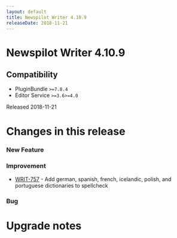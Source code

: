 ```yaml
---
layout: default
title: Newspilot Writer 4.10.9
releaseDate: 2018-11-21
---
```

<div class="jumbotron">
    <h1>Newspilot Writer 4.10.9</h1>    
    <h2>Compatibility</h2>
    <ul>
        <li>PluginBundle <code>>=7.8.4</code></li>
        <li>Editor Service <code>>=3.6</code><code>>=4.0</code></li>
    </ul>
</div>

Released 2018-11-21

 

# Changes in this release  


### New Feature 



### Improvement 
 
 * [WRIT-757](https://jira.infomaker.se/browse/WRIT-757) - Add german, spanish, french, icelandic, polish, and portuguese dictionaries to spellcheck 


### Bug 





# Upgrade notes  
           

